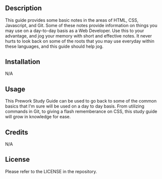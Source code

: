 # <Prework-Study-Guide-Webpage>


## Description

This guide provides some basic notes in the areas of HTML, CSS, Javascript, and Git. Some of these notes provide information on things you may use on a day-to-day basis as a Web Developer. Use this to your advantage, and jog your memory with short and effective notes. It never hurts to look back on some of the roots that you may use everyday within these languages, and this guide should help jog.



## Installation

N/A



## Usage

This Prework Study Guide can be used to go back to some of the common basics that I'm sure will be used on a day to day basis. From utilizing commands in Git, to giving a flash rememberance on CSS, this study guide will grow in knowledge for ease.



## Credits

N/A



## License

Please refer to the LICENSE in the repository.